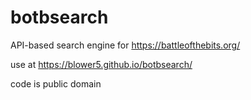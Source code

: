 # botbsearch

API-based search engine for <https://battleofthebits.org/>

use at <https://blower5.github.io/botbsearch/>

code is public domain
